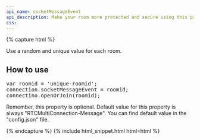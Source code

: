 ```yaml
---
api_name: socketMessageEvent
api_description: Make your room more protected and secure using this property
css: 
---
```


{% capture html %}

<section>
    <p>Use a random and unique value for each room.</p>
</section>

<section>
    <h2>How to use</h2>
    <pre>
var roomid = 'unique-roomid';
connection.socketMessageEvent = roomid;
connectino.openOrJoin(roomid);
</pre>
    <p>Remember, this property is optional. Default value for this property is always "RTCMultiConnection-Message". You can find default value in the "config.json" file.</p>
</section>

{% endcapture %}
{% include html_snippet.html html=html %}

